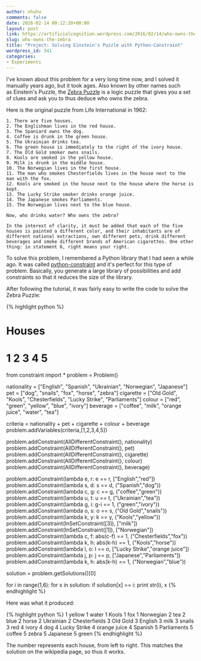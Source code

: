 ```yaml
---
author: nhuhu
comments: false
date: 2016-02-14 00:12:20+00:00
layout: post
link: https://artificialcognition.wordpress.com/2016/02/14/who-owns-the-zebra/
slug: who-owns-the-zebra
title: "Project: Solving Einstein's Puzzle with Python-Constraint"
wordpress_id: 341
categories:
- Experiments
---
```


I've known about this problem for a very long time now, and I solved it manually years ago, but it took ages. Also known by other names such as Einstein's Puzzle, the [Zebra Puzzle](https://en.wikipedia.org/wiki/Zebra_Puzzle) is a logic puzzle that gives you a set of clues and ask you to thus deduce who owns the zebra.

Here is the original puzzle from Life International in 1962:


```
1. There are five houses.
2. The Englishman lives in the red house.
3. The Spaniard owns the dog.
4. Coffee is drunk in the green house.
5. The Ukrainian drinks tea.
6. The green house is immediately to the right of the ivory house.
7. The Old Gold smoker owns snails.
8. Kools are smoked in the yellow house.
9. Milk is drunk in the middle house.
10. The Norwegian lives in the first house.
11. The man who smokes Chesterfields lives in the house next to the man with the fox.
12. Kools are smoked in the house next to the house where the horse is kept.
13. The Lucky Strike smoker drinks orange juice.
14. The Japanese smokes Parliaments.
15. The Norwegian lives next to the blue house.

Now, who drinks water? Who owns the zebra?

In the interest of clarity, it must be added that each of the five houses is painted a different color, and their inhabitants are of different national extractions, own different pets, drink different beverages and smoke different brands of American cigarettes. One other thing: in statement 6, right means your right.
```


To solve this problem, I remembered a Python library that I had seen a while ago. It was called [python-constraint](https://labix.org/python-constraint) and it's perfect for this type of problem. Basically, you generate a large library of possibilities and add constraints so that it reduces the size of the library.

After following the tutorial, it was fairly easy to write the code to solve the Zebra Puzzle:

{% highlight python %}
# Houses
# 1 2 3 4 5

from constraint import *
problem = Problem()

nationality = ["English", "Spanish", "Ukrainian", "Norwegian", "Japanese"]
pet = ["dog", "snails", "fox", "horse", "zebra"]
cigarette = ["Old Gold", "Kools", 
"Chesterfields", "Lucky Strike", "Parliaments"]
colour = ["red", "green", "yellow", "blue", "ivory"]
beverage = ["coffee", "milk", "orange juice", "water", "tea"]

criteria = nationality + pet + cigarette + colour + beverage
problem.addVariables(criteria,[1,2,3,4,5])

problem.addConstraint(AllDifferentConstraint(), nationality)
problem.addConstraint(AllDifferentConstraint(), pet)
problem.addConstraint(AllDifferentConstraint(), cigarette)
problem.addConstraint(AllDifferentConstraint(), colour)
problem.addConstraint(AllDifferentConstraint(), beverage)

problem.addConstraint(lambda e, r: e == r, ["English","red"])
problem.addConstraint(lambda s, d: s == d, ("Spanish","dog"))
problem.addConstraint(lambda c, g: c == g, ("coffee","green"))
problem.addConstraint(lambda u, t: u == t, ("Ukrainian","tea"))
problem.addConstraint(lambda g, i: g-i == 1, ("green","ivory"))
problem.addConstraint(lambda o, s: o == s, ("Old Gold","snails"))
problem.addConstraint(lambda k, y: k == y, ("Kools","yellow"))
problem.addConstraint(InSetConstraint([3]), ["milk"])
problem.addConstraint(InSetConstraint([1]), ["Norwegian"])
problem.addConstraint(lambda c, f: abs(c-f) == 1, ("Chesterfields","fox"))
problem.addConstraint(lambda k, h: abs(k-h) == 1, ("Kools","horse"))
problem.addConstraint(lambda l, o: l == o, ["Lucky Strike","orange juice"])
problem.addConstraint(lambda j, p: j == p, ["Japanese","Parliaments"])
problem.addConstraint(lambda k, h: abs(k-h) == 1, ("Norwegian","blue"))

solution = problem.getSolutions()[0]

for i in range(1,6):
    for x in solution:
        if solution[x] == i:
            print str(i), x
{% endhighlight %}

Here was what it produced:

{% highlight python %}
1 yellow
1 water
1 Kools
1 fox
1 Norwegian
2 tea
2 blue
2 horse
2 Ukrainian
2 Chesterfields
3 Old Gold
3 English
3 milk
3 snails
3 red
4 ivory
4 dog
4 Lucky Strike
4 orange juice
4 Spanish
5 Parliaments
5 coffee
5 zebra
5 Japanese
5 green
{% endhighlight %}

The number represents each house, from left to right. This matches the solution on the wikipedia page, so thus it works.
